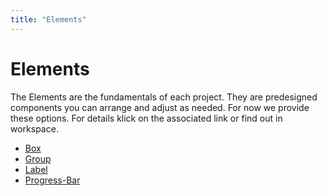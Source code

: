 ```yaml
---
title: "Elements"
---
```


# Elements

The Elements are the fundamentals of each project. They are predesigned components you can arrange and adjust as needed. For now we provide these options. For details klick on the associated link or find out in workspace.

- [Box](./elements/box/index.md)
- [Group](./elements/group/index.md)
- [Label](./elements/label/index.md)
- [Progress-Bar](./elements/progress-bar/index.md)
